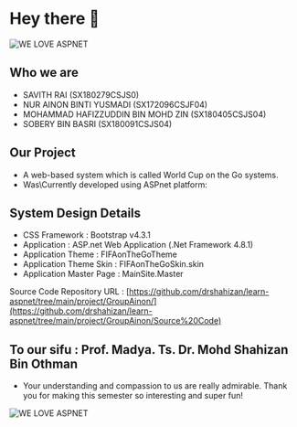 # Hey there :wave:

<img src="https://github.com/drshahizan/learn-aspnet/blob/main/project/GroupAinon/content/groupAinon.gif?raw=true" alt="WE LOVE ASPNET">

## Who we are

- SAVITH RAI (SX180279CSJS0)
- NUR AINON BINTI YUSMADI (SX172096CSJF04)
- MOHAMMAD HAFIZZUDDIN BIN MOHD ZIN (SX180405CSJS04)
- SOBERY BIN BASRI (SX180091CSJS04)  


## Our Project

- A web-based system which is called World Cup on the Go systems.
- Was\Currently developed using ASPnet platform:

## System Design Details

- CSS Framework	: Bootstrap v4.3.1
- Application	: ASP.net Web Application (.Net Framework 4.8.1)
- Application Theme	: FIFAonTheGoTheme
- Application Theme Skin :	FIFAonTheGoSkin.skin
- Application Master Page : MainSite.Master

Source Code Repository URL : [https://github.com/drshahizan/learn-aspnet/tree/main/project/GroupAinon/](https://github.com/drshahizan/learn-aspnet/tree/main/project/GroupAinon/Source%20Code)


## To our sifu : Prof. Madya. Ts. Dr. Mohd Shahizan Bin Othman

- Your understanding and compassion to us are really admirable. Thank you for making this semester so interesting and super fun!
<img src="https://github.com/drshahizan/learn-aspnet/blob/main/project/GroupAinon/content/groupAinon_with_prof.jpeg?raw=true" alt="WE LOVE ASPNET">
